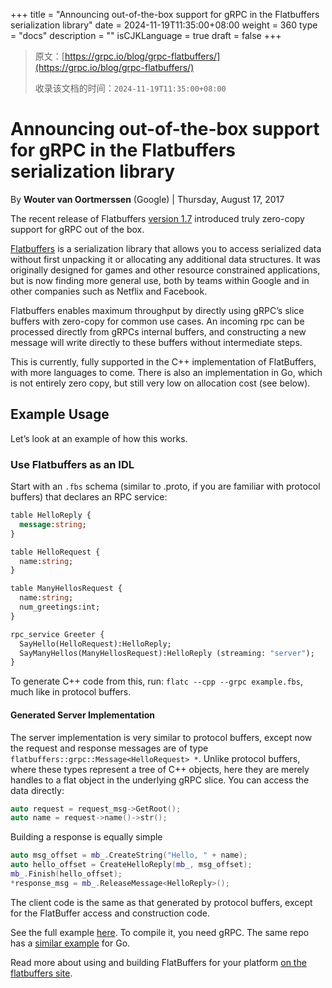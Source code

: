 +++
title = "Announcing out-of-the-box support for gRPC in the Flatbuffers serialization library"
date = 2024-11-19T11:35:00+08:00
weight = 360
type = "docs"
description = ""
isCJKLanguage = true
draft = false
+++

> 原文：[https://grpc.io/blog/grpc-flatbuffers/](https://grpc.io/blog/grpc-flatbuffers/)
>
> 收录该文档的时间：`2024-11-19T11:35:00+08:00`

# Announcing out-of-the-box support for gRPC in the Flatbuffers serialization library

By **Wouter van Oortmerssen** (Google) | Thursday, August 17, 2017



The recent release of Flatbuffers [version 1.7](https://github.com/google/flatbuffers/releases) introduced truly zero-copy support for gRPC out of the box.

[Flatbuffers](https://google.github.io/flatbuffers/) is a serialization library that allows you to access serialized data without first unpacking it or allocating any additional data structures. It was originally designed for games and other resource constrained applications, but is now finding more general use, both by teams within Google and in other companies such as Netflix and Facebook.

Flatbuffers enables maximum throughput by directly using gRPC’s slice buffers with zero-copy for common use cases. An incoming rpc can be processed directly from gRPCs internal buffers, and constructing a new message will write directly to these buffers without intermediate steps.

This is currently, fully supported in the C++ implementation of FlatBuffers, with more languages to come. There is also an implementation in Go, which is not entirely zero copy, but still very low on allocation cost (see below).

## Example Usage

Let’s look at an example of how this works.

### Use Flatbuffers as an IDL

Start with an `.fbs` schema (similar to .proto, if you are familiar with protocol buffers) that declares an RPC service:

```proto
table HelloReply {
  message:string;
}

table HelloRequest {
  name:string;
}

table ManyHellosRequest {
  name:string;
  num_greetings:int;
}

rpc_service Greeter {
  SayHello(HelloRequest):HelloReply;
  SayManyHellos(ManyHellosRequest):HelloReply (streaming: "server");
}
```

To generate C++ code from this, run: `flatc --cpp --grpc example.fbs`, much like in protocol buffers.

#### Generated Server Implementation

The server implementation is very similar to protocol buffers, except now the request and response messages are of type `flatbuffers::grpc::Message<HelloRequest> *`. Unlike protocol buffers, where these types represent a tree of C++ objects, here they are merely handles to a flat object in the underlying gRPC slice. You can access the data directly:

```cpp
auto request = request_msg->GetRoot();
auto name = request->name()->str();
```

Building a response is equally simple

```cpp
auto msg_offset = mb_.CreateString("Hello, " + name);
auto hello_offset = CreateHelloReply(mb_, msg_offset);
mb_.Finish(hello_offset);
*response_msg = mb_.ReleaseMessage<HelloReply>();
```

The client code is the same as that generated by protocol buffers, except for the FlatBuffer access and construction code.

See the full example [here](https://github.com/google/flatbuffers/tree/master/grpc/samples/greeter). To compile it, you need gRPC. The same repo has a [similar example](https://github.com/google/flatbuffers/blob/master/grpc/tests/go_test.go) for Go.

Read more about using and building FlatBuffers for your platform [on the flatbuffers site](https://google.github.io/flatbuffers/).
